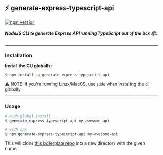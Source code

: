 ## ⚡ generate-express-typescript-api

[![npm version](https://badge.fury.io/js/generate-express-typescript-api.svg)](https://badge.fury.io/js/generate-express-typescript-api)

##### NodeJS CLI to generate Express API running TypeScript out of the box 📦.

---
### Installation

<strong>Install the CLI globally:</strong>

```bash
$ npm install -g generate-express-typescript-api
```

⚠️  NOTE: If you're running Linux/MacOS, use `sudo` when installing the cli globally

---
### Usage

```bash
# with global install
$ generate-express-typescript-api my-awesome-api

# with npx
$ npx generate-express-typescript-api my-awesome-api
```

This will clone [this boilerplate repo](https://github.com/wise-introvert/express-typescript-api) into a new directory with the given name.
